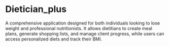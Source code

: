 # Dietician_plus
A comprehensive application designed for both individuals looking to lose weight and professional nutritionists. It allows dietitians to create meal plans, generate shopping lists, and manage client progress, while users can access personalized diets and track their BMI.
